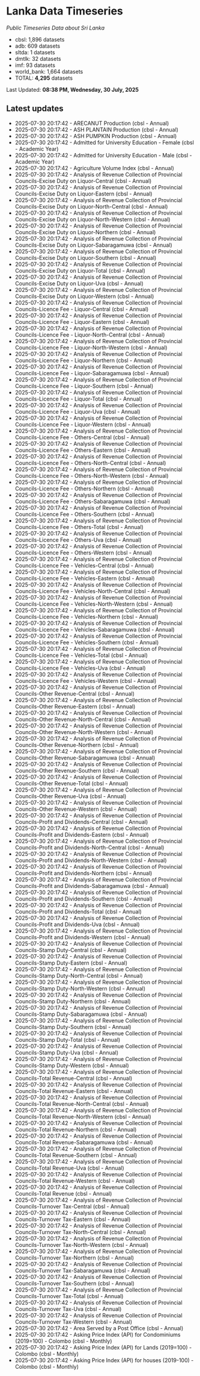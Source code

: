 # Lanka Data Timeseries
*Public Timeseries Data about Sri Lanka*

* cbsl: 1,896 datasets
* adb: 609 datasets
* sltda: 1 datasets
* dmtlk: 32 datasets
* imf: 93 datasets
* world_bank: 1,664 datasets
* TOTAL: **4,295** datasets

Last Updated: **08:38 PM, Wednesday, 30 July, 2025**

## Latest updates

* 2025-07-30 20:17:42 - ARECANUT Production (cbsl - Annual)
* 2025-07-30 20:17:42 - ASH PLANTAIN Production (cbsl - Annual)
* 2025-07-30 20:17:42 - ASH PUMPKIN Production (cbsl - Annual)
* 2025-07-30 20:17:42 - Admitted for University Education - Female (cbsl - Academic Year)
* 2025-07-30 20:17:42 - Admitted for University Education - Male (cbsl - Academic Year)
* 2025-07-30 20:17:42 - Agriculture Volume Index (cbsl - Annual)
* 2025-07-30 20:17:42 - Analysis of Revenue Collection of Provincial Councils-Excise Duty on Liquor-Central (cbsl - Annual)
* 2025-07-30 20:17:42 - Analysis of Revenue Collection of Provincial Councils-Excise Duty on Liquor-Eastern (cbsl - Annual)
* 2025-07-30 20:17:42 - Analysis of Revenue Collection of Provincial Councils-Excise Duty on Liquor-North-Central (cbsl - Annual)
* 2025-07-30 20:17:42 - Analysis of Revenue Collection of Provincial Councils-Excise Duty on Liquor-North-Western (cbsl - Annual)
* 2025-07-30 20:17:42 - Analysis of Revenue Collection of Provincial Councils-Excise Duty on Liquor-Northern (cbsl - Annual)
* 2025-07-30 20:17:42 - Analysis of Revenue Collection of Provincial Councils-Excise Duty on Liquor-Sabaragamuwa (cbsl - Annual)
* 2025-07-30 20:17:42 - Analysis of Revenue Collection of Provincial Councils-Excise Duty on Liquor-Southern (cbsl - Annual)
* 2025-07-30 20:17:42 - Analysis of Revenue Collection of Provincial Councils-Excise Duty on Liquor-Total (cbsl - Annual)
* 2025-07-30 20:17:42 - Analysis of Revenue Collection of Provincial Councils-Excise Duty on Liquor-Uva (cbsl - Annual)
* 2025-07-30 20:17:42 - Analysis of Revenue Collection of Provincial Councils-Excise Duty on Liquor-Western (cbsl - Annual)
* 2025-07-30 20:17:42 - Analysis of Revenue Collection of Provincial Councils-Licence Fee - Liquor-Central (cbsl - Annual)
* 2025-07-30 20:17:42 - Analysis of Revenue Collection of Provincial Councils-Licence Fee - Liquor-Eastern (cbsl - Annual)
* 2025-07-30 20:17:42 - Analysis of Revenue Collection of Provincial Councils-Licence Fee - Liquor-North-Central (cbsl - Annual)
* 2025-07-30 20:17:42 - Analysis of Revenue Collection of Provincial Councils-Licence Fee - Liquor-North-Western (cbsl - Annual)
* 2025-07-30 20:17:42 - Analysis of Revenue Collection of Provincial Councils-Licence Fee - Liquor-Northern (cbsl - Annual)
* 2025-07-30 20:17:42 - Analysis of Revenue Collection of Provincial Councils-Licence Fee - Liquor-Sabaragamuwa (cbsl - Annual)
* 2025-07-30 20:17:42 - Analysis of Revenue Collection of Provincial Councils-Licence Fee - Liquor-Southern (cbsl - Annual)
* 2025-07-30 20:17:42 - Analysis of Revenue Collection of Provincial Councils-Licence Fee - Liquor-Total (cbsl - Annual)
* 2025-07-30 20:17:42 - Analysis of Revenue Collection of Provincial Councils-Licence Fee - Liquor-Uva (cbsl - Annual)
* 2025-07-30 20:17:42 - Analysis of Revenue Collection of Provincial Councils-Licence Fee - Liquor-Western (cbsl - Annual)
* 2025-07-30 20:17:42 - Analysis of Revenue Collection of Provincial Councils-Licence Fee - Others-Central (cbsl - Annual)
* 2025-07-30 20:17:42 - Analysis of Revenue Collection of Provincial Councils-Licence Fee - Others-Eastern (cbsl - Annual)
* 2025-07-30 20:17:42 - Analysis of Revenue Collection of Provincial Councils-Licence Fee - Others-North-Central (cbsl - Annual)
* 2025-07-30 20:17:42 - Analysis of Revenue Collection of Provincial Councils-Licence Fee - Others-North-Western (cbsl - Annual)
* 2025-07-30 20:17:42 - Analysis of Revenue Collection of Provincial Councils-Licence Fee - Others-Northern (cbsl - Annual)
* 2025-07-30 20:17:42 - Analysis of Revenue Collection of Provincial Councils-Licence Fee - Others-Sabaragamuwa (cbsl - Annual)
* 2025-07-30 20:17:42 - Analysis of Revenue Collection of Provincial Councils-Licence Fee - Others-Southern (cbsl - Annual)
* 2025-07-30 20:17:42 - Analysis of Revenue Collection of Provincial Councils-Licence Fee - Others-Total (cbsl - Annual)
* 2025-07-30 20:17:42 - Analysis of Revenue Collection of Provincial Councils-Licence Fee - Others-Uva (cbsl - Annual)
* 2025-07-30 20:17:42 - Analysis of Revenue Collection of Provincial Councils-Licence Fee - Others-Western (cbsl - Annual)
* 2025-07-30 20:17:42 - Analysis of Revenue Collection of Provincial Councils-Licence Fee - Vehicles-Central (cbsl - Annual)
* 2025-07-30 20:17:42 - Analysis of Revenue Collection of Provincial Councils-Licence Fee - Vehicles-Eastern (cbsl - Annual)
* 2025-07-30 20:17:42 - Analysis of Revenue Collection of Provincial Councils-Licence Fee - Vehicles-North-Central (cbsl - Annual)
* 2025-07-30 20:17:42 - Analysis of Revenue Collection of Provincial Councils-Licence Fee - Vehicles-North-Western (cbsl - Annual)
* 2025-07-30 20:17:42 - Analysis of Revenue Collection of Provincial Councils-Licence Fee - Vehicles-Northern (cbsl - Annual)
* 2025-07-30 20:17:42 - Analysis of Revenue Collection of Provincial Councils-Licence Fee - Vehicles-Sabaragamuwa (cbsl - Annual)
* 2025-07-30 20:17:42 - Analysis of Revenue Collection of Provincial Councils-Licence Fee - Vehicles-Southern (cbsl - Annual)
* 2025-07-30 20:17:42 - Analysis of Revenue Collection of Provincial Councils-Licence Fee - Vehicles-Total (cbsl - Annual)
* 2025-07-30 20:17:42 - Analysis of Revenue Collection of Provincial Councils-Licence Fee - Vehicles-Uva (cbsl - Annual)
* 2025-07-30 20:17:42 - Analysis of Revenue Collection of Provincial Councils-Licence Fee - Vehicles-Western (cbsl - Annual)
* 2025-07-30 20:17:42 - Analysis of Revenue Collection of Provincial Councils-Other Revenue-Central (cbsl - Annual)
* 2025-07-30 20:17:42 - Analysis of Revenue Collection of Provincial Councils-Other Revenue-Eastern (cbsl - Annual)
* 2025-07-30 20:17:42 - Analysis of Revenue Collection of Provincial Councils-Other Revenue-North-Central (cbsl - Annual)
* 2025-07-30 20:17:42 - Analysis of Revenue Collection of Provincial Councils-Other Revenue-North-Western (cbsl - Annual)
* 2025-07-30 20:17:42 - Analysis of Revenue Collection of Provincial Councils-Other Revenue-Northern (cbsl - Annual)
* 2025-07-30 20:17:42 - Analysis of Revenue Collection of Provincial Councils-Other Revenue-Sabaragamuwa (cbsl - Annual)
* 2025-07-30 20:17:42 - Analysis of Revenue Collection of Provincial Councils-Other Revenue-Southern (cbsl - Annual)
* 2025-07-30 20:17:42 - Analysis of Revenue Collection of Provincial Councils-Other Revenue-Total (cbsl - Annual)
* 2025-07-30 20:17:42 - Analysis of Revenue Collection of Provincial Councils-Other Revenue-Uva (cbsl - Annual)
* 2025-07-30 20:17:42 - Analysis of Revenue Collection of Provincial Councils-Other Revenue-Western (cbsl - Annual)
* 2025-07-30 20:17:42 - Analysis of Revenue Collection of Provincial Councils-Profit and Dividends-Central (cbsl - Annual)
* 2025-07-30 20:17:42 - Analysis of Revenue Collection of Provincial Councils-Profit and Dividends-Eastern (cbsl - Annual)
* 2025-07-30 20:17:42 - Analysis of Revenue Collection of Provincial Councils-Profit and Dividends-North-Central (cbsl - Annual)
* 2025-07-30 20:17:42 - Analysis of Revenue Collection of Provincial Councils-Profit and Dividends-North-Western (cbsl - Annual)
* 2025-07-30 20:17:42 - Analysis of Revenue Collection of Provincial Councils-Profit and Dividends-Northern (cbsl - Annual)
* 2025-07-30 20:17:42 - Analysis of Revenue Collection of Provincial Councils-Profit and Dividends-Sabaragamuwa (cbsl - Annual)
* 2025-07-30 20:17:42 - Analysis of Revenue Collection of Provincial Councils-Profit and Dividends-Southern (cbsl - Annual)
* 2025-07-30 20:17:42 - Analysis of Revenue Collection of Provincial Councils-Profit and Dividends-Total (cbsl - Annual)
* 2025-07-30 20:17:42 - Analysis of Revenue Collection of Provincial Councils-Profit and Dividends-Uva (cbsl - Annual)
* 2025-07-30 20:17:42 - Analysis of Revenue Collection of Provincial Councils-Profit and Dividends-Western (cbsl - Annual)
* 2025-07-30 20:17:42 - Analysis of Revenue Collection of Provincial Councils-Stamp Duty-Central (cbsl - Annual)
* 2025-07-30 20:17:42 - Analysis of Revenue Collection of Provincial Councils-Stamp Duty-Eastern (cbsl - Annual)
* 2025-07-30 20:17:42 - Analysis of Revenue Collection of Provincial Councils-Stamp Duty-North-Central (cbsl - Annual)
* 2025-07-30 20:17:42 - Analysis of Revenue Collection of Provincial Councils-Stamp Duty-North-Western (cbsl - Annual)
* 2025-07-30 20:17:42 - Analysis of Revenue Collection of Provincial Councils-Stamp Duty-Northern (cbsl - Annual)
* 2025-07-30 20:17:42 - Analysis of Revenue Collection of Provincial Councils-Stamp Duty-Sabaragamuwa (cbsl - Annual)
* 2025-07-30 20:17:42 - Analysis of Revenue Collection of Provincial Councils-Stamp Duty-Southern (cbsl - Annual)
* 2025-07-30 20:17:42 - Analysis of Revenue Collection of Provincial Councils-Stamp Duty-Total (cbsl - Annual)
* 2025-07-30 20:17:42 - Analysis of Revenue Collection of Provincial Councils-Stamp Duty-Uva (cbsl - Annual)
* 2025-07-30 20:17:42 - Analysis of Revenue Collection of Provincial Councils-Stamp Duty-Western (cbsl - Annual)
* 2025-07-30 20:17:42 - Analysis of Revenue Collection of Provincial Councils-Total Revenue-Central (cbsl - Annual)
* 2025-07-30 20:17:42 - Analysis of Revenue Collection of Provincial Councils-Total Revenue-Eastern (cbsl - Annual)
* 2025-07-30 20:17:42 - Analysis of Revenue Collection of Provincial Councils-Total Revenue-North-Central (cbsl - Annual)
* 2025-07-30 20:17:42 - Analysis of Revenue Collection of Provincial Councils-Total Revenue-North-Western (cbsl - Annual)
* 2025-07-30 20:17:42 - Analysis of Revenue Collection of Provincial Councils-Total Revenue-Northern (cbsl - Annual)
* 2025-07-30 20:17:42 - Analysis of Revenue Collection of Provincial Councils-Total Revenue-Sabaragamuwa (cbsl - Annual)
* 2025-07-30 20:17:42 - Analysis of Revenue Collection of Provincial Councils-Total Revenue-Southern (cbsl - Annual)
* 2025-07-30 20:17:42 - Analysis of Revenue Collection of Provincial Councils-Total Revenue-Uva (cbsl - Annual)
* 2025-07-30 20:17:42 - Analysis of Revenue Collection of Provincial Councils-Total Revenue-Western (cbsl - Annual)
* 2025-07-30 20:17:42 - Analysis of Revenue Collection of Provincial Councils-Total Revenue (cbsl - Annual)
* 2025-07-30 20:17:42 - Analysis of Revenue Collection of Provincial Councils-Turnover Tax-Central (cbsl - Annual)
* 2025-07-30 20:17:42 - Analysis of Revenue Collection of Provincial Councils-Turnover Tax-Eastern (cbsl - Annual)
* 2025-07-30 20:17:42 - Analysis of Revenue Collection of Provincial Councils-Turnover Tax-North-Central (cbsl - Annual)
* 2025-07-30 20:17:42 - Analysis of Revenue Collection of Provincial Councils-Turnover Tax-North-Western (cbsl - Annual)
* 2025-07-30 20:17:42 - Analysis of Revenue Collection of Provincial Councils-Turnover Tax-Northern (cbsl - Annual)
* 2025-07-30 20:17:42 - Analysis of Revenue Collection of Provincial Councils-Turnover Tax-Sabaragamuwa (cbsl - Annual)
* 2025-07-30 20:17:42 - Analysis of Revenue Collection of Provincial Councils-Turnover Tax-Southern (cbsl - Annual)
* 2025-07-30 20:17:42 - Analysis of Revenue Collection of Provincial Councils-Turnover Tax-Total (cbsl - Annual)
* 2025-07-30 20:17:42 - Analysis of Revenue Collection of Provincial Councils-Turnover Tax-Uva (cbsl - Annual)
* 2025-07-30 20:17:42 - Analysis of Revenue Collection of Provincial Councils-Turnover Tax-Western (cbsl - Annual)
* 2025-07-30 20:17:42 - Area Served by a Post Office (cbsl - Annual)
* 2025-07-30 20:17:42 - Asking Price Index (API) for Condominiums (2019=100) - Colombo (cbsl - Monthly)
* 2025-07-30 20:17:42 - Asking Price Index (API) for Lands (2019=100) - Colombo (cbsl - Monthly)
* 2025-07-30 20:17:42 - Asking Price Index (API) for houses (2019-100) - Colombo (cbsl - Monthly)
